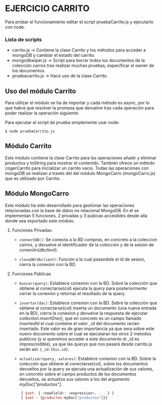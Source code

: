 # EJERCICIO CARRITO

Para probar el funcionamiento editar el script pruebaCarrito.js y ejecutarlo con node.

### Lista de scripts

  - carrito.js -> Contiene la clase Carrito y los métodos para acceder a mongoDB y cambiar el estado del carrito.
  - mongodbwiper.js -> Script para borrar todos los documentos de la colección carros tras realizar muchas pruebas, especificar el owner de los documentos.
  - pruebacarrito.js -> Hace uso de la clase Carrito.

## Uso del módulo Carrito

Para utilizar el módulo se ha de importar y cada método es async, por lo que habrá que resolver la promesa que devuelve tras cada operación para poder realizar la operación siguiente.

Para ejecutar el script de prueba simplemente usar node:

`$ node pruebaCarrito.js`

## Módulo Carrito

Este módulo contiene la clase Carrito para las operaciones añadir y eliminar productos y toString para mostrar el contenido. También ofrece un método cogerCarrito para inicializar un carrito vacío. Todas las operaciones con mongoDB se realizan a través del del módulo MongoCarro (mongoCarro.js) que es utilizado por Carrito.


## Módulo MongoCarro

Este módulo ha sido desarrollado para gestionar las operaciones relacionadas con la base de datos no relacional MongoDB. En el se implementan 5 funciones, 2 privadas y 3 pubicas accesibles desde alla donde sea exportado este módulo.
1. Funciones Privadas:
    * `connectDB()`: Se conecta a la BD _compras_, en concreto a la coleccion _carros_, y devuelve el identificador de la colección y de la sesión de conexión(_dbclient_).

    * `closeDB(dbclient)`: Función a la cual pasandole el id de sesion, cierra la conexion con la BD.

2. Funciones Públicas
    * `buscar(query)`: Establece conexion con la BD. Sobre la colección que obtiene al conectarse(_col_) ejecuta la _query_
    para posteriormente cerrar la conexion y retornar el resultado de la query.

    * `insertar(doc)`: Establece conexion con la BD. Sobre la colección que obtiene al conectarse(_col_) inserta un documento (una nueva entrada en la BD), cierra la conexion y devuelve la respuesta de ejecutar _collection.insertOne()_, que en concreto es un campo llamado _insertedId_ el cual contiene el valor _\_id_ del documento recien insertado.
    Este valor es de gran importancia ya que sera sobre este nuevo documento sobre el cual se ejecutaran los otros 2 metodos publicos (y si queremos acceder a este documento el _\_id_ es imprescindible), ya que las querys que nos pasará desde carrito.js serán así: `{_id:this.id}`.

    * `actualizar(query, valores)`: Establece conexion con la BD. Sobre la colección que obtiene al conectarse(_col_), sobre los documentos devueltos por la query se ejecuta una actualización de sus valores, en concreto sobre el campo productos de los documentos devueltos, se actualiza sus valores a los del argumento _myDoc["productos"]_.

    ```JavaScript
        { $set: { <newField>: <expression>, ... } }
        { $set : {productos:myDoc["productos"]}}
    ```